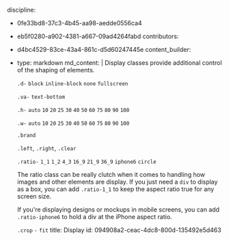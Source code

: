 discipline:
  - 0fe33bd8-37c3-4b45-aa98-aedde0556ca4
  - eb5f0280-a902-4381-a667-09ad4264fabd
contributors:
  - d4bc4529-83ce-43a4-861c-d5d60247445e
content_builder:
  - 
    type: markdown
    md_content: |
      Display classes provide additional control of the shaping of elements.
      
      `.d-` `block` `inline-block` `none` `fullscreen`
      
      `.va-` `text-bottom`
      
      `.h-` `auto` `10` `20` `25` `30` `40` `50` `60` `75` `80` `90` `100`
      
      `.w-` `auto` `10` `20` `25` `30` `40` `50` `60` `75` `80` `90` `100`
      
      `.brand`
      
      `.left`, `.right`, `.clear`
      
      `.ratio-` `1_1` `1_2` `4_3` `16_9` `21_9` `36_9` `iphone6` `circle`
      
      The ratio class can be really clutch when it comes to handling how images and other elements are display. If you just need a `div` to display as a box, you can add `.ratio-1_1` to keep the aspect ratio true for any screen size. 
      
      If you're displaying designs or mockups in mobile screens, you can add `.ratio-iphone6` to hold a div at the iPhone aspect ratio.
      
      
      `.crop` `-` `fit`
title: Display
id: 094908a2-ceac-4dc8-800d-135492e5d463
